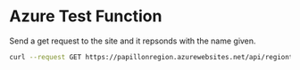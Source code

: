 # Azure Test Function

Send a get request to the site and it repsonds with the name given.

```bash
curl --request GET https://papillonregion.azurewebsites.net/api/regiontest?name=nik
```